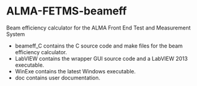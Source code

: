 # ALMA-FETMS-beameff
Beam efficiency calculator for the ALMA Front End Test and Measurement System

* beameff_C contains the C source code and make files for the beam efficiency calculator.
* LabVIEW contains the wrapper GUI source code and a LabVIEW 2013 executable.
* WinExe contains the latest Windows executable.
* doc contains user documentation.

